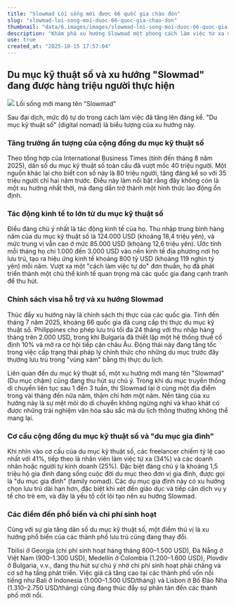 ```yaml
---
title: "Slowmad Lối sống mới được 66 quốc gia chào đón"
slug: "slowmad-loi-song-moi-duoc-66-quoc-gia-chao-don"
thumbnail: "data/6.images/images/slowmad-loi-song-moi-duoc-66-quoc-gia-chao-don.webp"
description: "Khám phá xu hướng Slowmad một phong cách làm việc từ xa mới mẻ mang lại trải nghiệm sâu sắc và được nhiều quốc gia trên thế giới chào đón với chính sách visa hấp dẫn."
use: true
created_at: "2025-10-15 17:57:04"
---
```


## Du mục kỹ thuật số và xu hướng "Slowmad" đang được hàng triệu người thực hiện

![](/images/20251015-00010000-ampreview-000-1-view.webp)
Lối sống mới mang tên "Slowmad"

Sau đại dịch, mức độ tự do trong cách làm việc đã tăng lên đáng kể. "Du mục kỹ thuật số" (digital nomad) là biểu tượng của xu hướng này.

### Tăng trưởng ấn tượng của cộng đồng du mục kỹ thuật số

Theo tổng hợp của International Business Times (tính đến tháng 8 năm 2025), dân số du mục kỹ thuật số toàn cầu đã vượt mốc 40 triệu người. Một nguồn khác lại cho biết con số này là 80 triệu người, tăng đáng kể so với 35 triệu người chỉ hai năm trước. Điều này làm nổi bật rằng đây không còn là một xu hướng nhất thời, mà đang dần trở thành một hình thức lao động ổn định.

### Tác động kinh tế to lớn từ du mục kỹ thuật số

Điều đáng chú ý nhất là tác động kinh tế của họ. Thu nhập trung bình hàng năm của du mục kỹ thuật số là 124.000 USD (khoảng 18,4 triệu yên), và mức trung vị vẫn cao ở mức 85.000 USD (khoảng 12,6 triệu yên). Ước tính mỗi tháng họ chi 1.000 đến 3.000 USD vào nền kinh tế địa phương nơi họ lưu trú, tạo ra hiệu ứng kinh tế khoảng 800 tỷ USD (khoảng 119 nghìn tỷ yên) mỗi năm. Vượt xa một "cách làm việc tự do" đơn thuần, họ đã phát triển thành một chủ thể kinh tế quan trọng mà các quốc gia đang cạnh tranh để thu hút.

### Chính sách visa hỗ trợ và xu hướng Slowmad

Thúc đẩy xu hướng này là chính sách thị thực của các quốc gia. Tính đến tháng 7 năm 2025, khoảng 66 quốc gia đã cung cấp thị thực du mục kỹ thuật số. Philippines cho phép lưu trú tối đa 24 tháng với thu nhập hàng tháng trên 2.000 USD, trong khi Bulgaria đã thiết lập một hệ thống thuế cố định 10% và mở ra cơ hội tiếp cận châu Âu. Động thái này đang tăng tốc trong việc cấp trạng thái pháp lý chính thức cho những du mục trước đây thường lưu trú trong "vùng xám" bằng thị thực du lịch.

Liên quan đến du mục kỹ thuật số, một xu hướng mới mang tên "Slowmad" (Du mục chậm) cũng đang thu hút sự chú ý. Trong khi du mục truyền thống di chuyển liên tục sau 1 đến 3 tuần, thì Slowmad lại ở cùng một địa điểm trong vài tháng đến nửa năm, thậm chí hơn một năm. Nền tảng của xu hướng này là sự mệt mỏi do di chuyển không ngừng nghỉ và khao khát có được những trải nghiệm văn hóa sâu sắc mà du lịch thông thường không thể mang lại.

### Cơ cấu cộng đồng du mục kỹ thuật số và "du mục gia đình"

Khi nhìn vào cơ cấu của du mục kỹ thuật số, các freelancer chiếm tỷ lệ cao nhất với 41%, tiếp theo là nhân viên làm việc từ xa (34%) và các doanh nhân hoặc người tự kinh doanh (25%). Đặc biệt đáng chú ý là khoảng 1,5 triệu hộ gia đình đang sống cuộc đời du mục theo đơn vị gia đình, được gọi là "du mục gia đình" (family nomad). Các du mục gia đình này có xu hướng chọn lưu trú dài hạn hơn, đặc biệt khi xét đến giáo dục và tiếp cận dịch vụ y tế cho trẻ em, và đây là yếu tố cốt lõi tạo nên xu hướng Slowmad.

### Các điểm đến phổ biến và chi phí sinh hoạt

Cùng với sự gia tăng dân số du mục kỹ thuật số, một điểm thú vị là xu hướng phổ biến của các thành phố lưu trú cũng đang thay đổi.

Tbilisi ở Georgia (chi phí sinh hoạt hàng tháng 800–1.500 USD), Đà Nẵng ở Việt Nam (900–1.300 USD), Medellín ở Colombia (1.200–1.600 USD), Plovdiv ở Bulgaria, v.v., đang thu hút sự chú ý nhờ chi phí sinh hoạt phải chăng và cơ sở hạ tầng phát triển. Việc giá cả tăng cao tại các thành phố vốn nổi tiếng như Bali ở Indonesia (1.000–1.500 USD/tháng) và Lisbon ở Bồ Đào Nha (1.310–2.750 USD/tháng) cũng đang thúc đẩy sự phân tán đến các thành phố mới nổi.